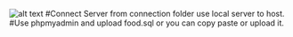 ![alt text](https://github.com/nitinsxngh/Dietcalc-BMI-Food-Recommendation/blob/main/assets/dietcalc-400%2B1200.png?raw=true)
#Connect Server from connection folder use local server to host.
#Use phpmyadmin and upload food.sql or you can copy paste or upload it.
